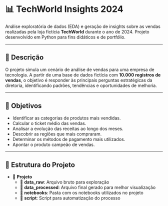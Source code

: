 # 📊 TechWorld Insights 2024

Análise exploratória de dados (EDA) e geração de insights sobre as vendas realizadas pela loja fictícia **TechWorld** durante o ano de 2024. Projeto desenvolvido em Python para fins didáticos e de portfólio.

---

## 📌 Descrição

O projeto simula um cenário de análise de vendas para uma empresa de tecnologia. A partir de uma base de dados fictícia com **10.000 registros de vendas**, o objetivo é responder às principais perguntas estratégicas da diretoria, identificando padrões, tendências e oportunidades de melhoria.

---

## 🎯 Objetivos

- Identificar as categorias de produtos mais vendidas.
- Calcular o ticket médio das vendas.
- Analisar a evolução das receitas ao longo dos meses.
- Descobrir as regiões que mais compraram.
- Determinar os métodos de pagamento mais utilizados.
- Apontar o produto campeão de vendas.

---

## 📁 Estrutura do Projeto

- 📁 **Projeto**
  - 📁 **data_raw**: Arquivo bruto para exploração
  - 📁 **data_processed**: Arquivo final gerado para melhor visualização
  - 📁 **notebooks**: Pasta com os notebooks utilizados no projeto
  - 📁 **script**: Script para automatização do processo
